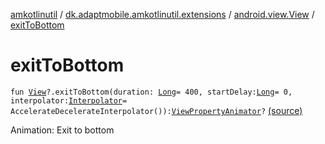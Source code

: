 [amkotlinutil](../../index.md) / [dk.adaptmobile.amkotlinutil.extensions](../index.md) / [android.view.View](index.md) / [exitToBottom](./exit-to-bottom.md)

# exitToBottom

`fun `[`View`](https://developer.android.com/reference/android/view/View.html)`?.exitToBottom(duration: `[`Long`](https://kotlinlang.org/api/latest/jvm/stdlib/kotlin/-long/index.html)` = 400, startDelay: `[`Long`](https://kotlinlang.org/api/latest/jvm/stdlib/kotlin/-long/index.html)` = 0, interpolator: `[`Interpolator`](https://developer.android.com/reference/android/view/animation/Interpolator.html)` = AccelerateDecelerateInterpolator()): `[`ViewPropertyAnimator`](https://developer.android.com/reference/android/view/ViewPropertyAnimator.html)`?` [(source)](https://github.com/adaptmobile-organization/amkotlinutil/tree/master/amkotlinutil/src/main/java/dk/adaptmobile/amkotlinutil/extensions/ViewAnimationExtensions.kt#L205)

Animation: Exit to bottom

